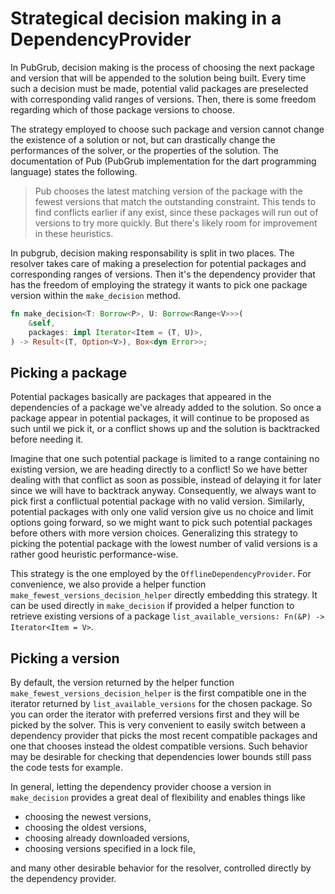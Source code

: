 # Strategical decision making in a DependencyProvider

In PubGrub, decision making is the process of
choosing the next package and version that will be appended
to the solution being built.
Every time such a decision must be made,
potential valid packages are preselected
with corresponding valid ranges of versions.
Then, there is some freedom regarding which of those
package versions to choose.

The strategy employed to choose such package and version
cannot change the existence of a solution or not,
but can drastically change the performances of the solver,
or the properties of the solution.
The documentation of Pub
(PubGrub implementation for the dart programming language)
states the following.

> Pub chooses the latest matching version
> of the package with the fewest versions
> that match the outstanding constraint.
> This tends to find conflicts earlier if any exist,
> since these packages will run out of versions to try more quickly.
> But there's likely room for improvement in these heuristics.

In pubgrub, decision making responsability is split in two places.
The resolver takes care of making a preselection for potential packages
and corresponding ranges of versions.
Then it's the dependency provider that has the freedom of employing
the strategy it wants to pick one package version within
the `make_decision` method.

```rust
fn make_decision<T: Borrow<P>, U: Borrow<Range<V>>>(
    &self,
    packages: impl Iterator<Item = (T, U)>,
) -> Result<(T, Option<V>), Box<dyn Error>>;
```


## Picking a package

Potential packages basically are packages that appeared in the dependencies
of a package we've already added to the solution.
So once a package appear in potential packages,
it will continue to be proposed as such until we pick it,
or a conflict shows up and the solution is backtracked before needing it.

Imagine that one such potential package is limited to a range
containing no existing version, we are heading directly to a conflict!
So we have better dealing with that conflict as soon as possible,
instead of delaying it for later since we will have to backtrack anyway.
Consequently, we always want to pick first a conflictual potential package
with no valid version.
Similarly, potential packages with only one valid version give us no choice
and limit options going forward, so we might want to pick such potential packages
before others with more version choices.
Generalizing this strategy to picking the potential package with the lowest
number of valid versions is a rather good heuristic performance-wise.

This strategy is the one employed by the `OfflineDependencyProvider`.
For convenience, we also provide a helper function `make_fewest_versions_decision_helper`
directly embedding this strategy.
It can be used directly in `make_decision` if provided
a helper function to retrieve existing versions of a package
`list_available_versions: Fn(&P) -> Iterator<Item = V>`.


## Picking a version

By default, the version returned by the helper function
`make_fewest_versions_decision_helper` is the first compatible one
in the iterator returned by `list_available_versions` for the chosen package.
So you can order the iterator with preferred versions first
and they will be picked by the solver.
This is very convenient to easily switch between a dependency provider
that picks the most recent compatible packages and one that chooses instead
the oldest compatible versions.
Such behavior may be desirable for checking that dependencies lower bounds
still pass the code tests for example.

In general, letting the dependency provider choose a version in
`make_decision` provides a great deal of flexibility and enables things like

- choosing the newest versions,
- choosing the oldest versions,
- choosing already downloaded versions,
- choosing versions specified in a lock file,

and many other desirable behavior for the resolver,
controlled directly by the dependency provider.
